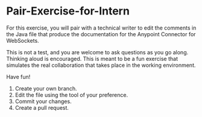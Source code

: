 # Pair-Exercise-for-Intern

For this exercise, you will pair with a technical writer to edit the comments in the Java file that produce the documentation for the Anypoint Connector for WebSockets. 

This is not a test, and you are welcome to ask questions as you go along. Thinking aloud is encouraged. This is meant to be a fun exercise that simulates the real collaboration that takes place in the working environment.

Have fun!

1. Create your own branch. 
2. Edit the file using the tool of your preference. 
3. Commit your changes. 
4. Create a pull request. 
